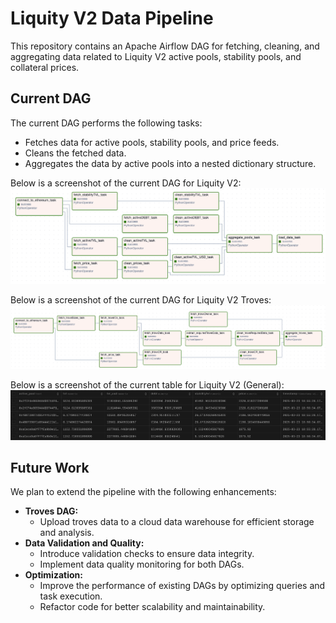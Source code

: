 # Liquity V2 Data Pipeline

This repository contains an Apache Airflow DAG for fetching, cleaning, and aggregating data related to Liquity V2 active pools, stability pools, and collateral prices.

## Current DAG

The current DAG performs the following tasks:
- Fetches data for active pools, stability pools, and price feeds.
- Cleans the fetched data.
- Aggregates the data by active pools into a nested dictionary structure.

Below is a screenshot of the current DAG for Liquity V2:
![Current DAG](images/dag_general.png)

Below is a screenshot of the current DAG for Liquity V2 Troves:
![Current DAG Troves](images/dag_troves.png)

Below is a screenshot of the current table for Liquity V2 (General):
![Current Database](images/db_general.png)
## Future Work

We plan to extend the pipeline with the following enhancements:
- **Troves DAG:**
  - Upload troves data to a cloud data warehouse for efficient storage and analysis.
- **Data Validation and Quality:**
  - Introduce validation checks to ensure data integrity.
  - Implement data quality monitoring for both DAGs.
- **Optimization:**
  - Improve the performance of existing DAGs by optimizing queries and task execution.
  - Refactor code for better scalability and maintainability.
